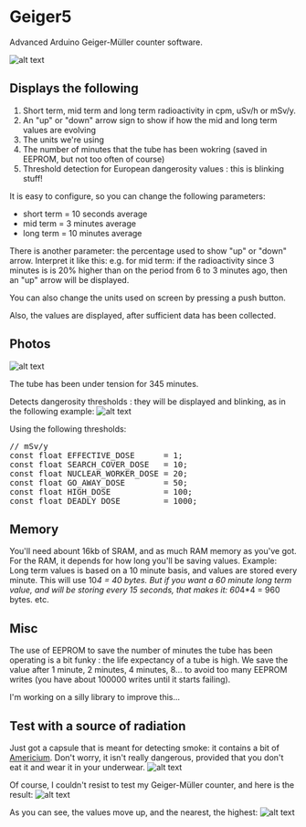 # Geiger5
Advanced Arduino Geiger-Müller counter software.

![alt text](https://raw.githubusercontent.com/lapalisse/Geiger5/master/photos/Capture%20d%E2%80%99e%CC%81cran%202020-06-26%20a%CC%80%2013.56.04.png)

## Displays the following
1. Short term, mid term and long term radioactivity in cpm, uSv/h or mSv/y.
2. An "up" or "down" arrow sign to show if how the mid and long term values are evolving
3. The units we're using
4. The number of minutes that the tube has been wokring (saved in EEPROM, but not too often of course)
5. Threshold detection for European dangerosity values : this is blinking stuff!

It is easy to configure, so you can change the following parameters:
  - short term = 10 seconds average
  - mid term = 3 minutes average
  - long term = 10 minutes average

There is another parameter: the percentage used to show "up" or "down" arrow.
Interpret it like this: e.g. for mid term: if the radioactivity since 3 minutes is 
is 20% higher than on the period from 6 to 3 minutes ago, then an "up" arrow will be displayed.

You can also change the units used on screen by pressing a push button.

Also, the values are displayed, after sufficient data has been collected.

## Photos

![alt text](https://raw.githubusercontent.com/lapalisse/Geiger5/master/photos/IMG_1166.jpeg)

The tube has been under tension for 345 minutes.

Detects dangerosity thresholds : they will be displayed and blinking, as in the following example:
![alt text](https://raw.githubusercontent.com/lapalisse/Geiger5/master/photos/IMG_1169.jpeg)

Using the following thresholds:
<pre>
// mSv/y
const float EFFECTIVE_DOSE      = 1; 
const float SEARCH_COVER_DOSE   = 10;
const float NUCLEAR_WORKER_DOSE = 20;
const float GO_AWAY_DOSE        = 50; 
const float HIGH_DOSE           = 100;
const float DEADLY_DOSE         = 1000;
</pre>

## Memory
You'll need abount 16kb of SRAM, and as much RAM memory as you've got. 
For the RAM, it depends for how long you'll be saving values.
Example: Long term values is based on a 10 minute basis, and values are stored every minute. This will use 10*4 = 40 bytes.
But if you want a 60 minute long term value, and will be storing every 15 seconds, that makes it: 60*4*4 = 960 bytes.
etc.

## Misc
The use of EEPROM to save the number of minutes the tube has been operating is a bit funky : the life expectancy of a tube is high.
We save the value after 1 minute, 2 minutes, 4 minutes, 8... to avoid too many EEPROM writes (you have about 100000 writes until it starts failing).

I'm working on a silly library to improve this...

## Test with a source of radiation

Just got a capsule that is meant for detecting smoke: it contains a bit of [Americium](https://en.wikipedia.org/wiki/Americium). Don't worry, it isn't really dangerous, provided that you don't eat it and wear it in your underwear. 
![alt text](https://raw.githubusercontent.com/lapalisse/Geiger5/master/photos/69zTa.jpeg)

Of course, I couldn't resist to test my Geiger-Müller counter, and here is the result:
![alt text](https://raw.githubusercontent.com/lapalisse/Geiger5/master/photos/KJpZz.jpeg)

As you can see, the values move up, and the nearest, the highest:
![alt text](https://raw.githubusercontent.com/lapalisse/Geiger5/master/photos/IMG_1226.jpeg)
